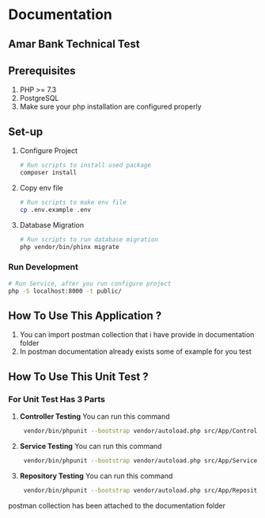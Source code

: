 # Documentation 
## Amar Bank Technical Test

## Prerequisites

1. PHP >= 7.3
2. PostgreSQL
3. Make sure your php installation are configured properly

## Set-up

1. Configure Project

    ```sh
    # Run scripts to install used package
    composer install
    ```
2. Copy env file
    ```sh
    # Run scripts to make env file
    cp .env.example .env
    ```

3. Database Migration
    ```sh
    # Run scripts to run database migration
    php vendor/bin/phinx migrate
    ```

### Run Development

```sh
# Run Service, after you run configure project
php -S localhost:8000 -t public/
```

## How To Use This Application ?
1. You can import postman collection that i have provide in documentation folder
2. In postman documentation already exists some of example for you test

## How To Use This Unit Test ?
### For Unit Test Has 3 Parts
1. **Controller Testing** You can run this command
   ```sh
    vendor/bin/phpunit --bootstrap vendor/autoload.php src/App/Controllers/LoanControllerTest.php 
    ```
2. **Service Testing** You can run this command
   ```sh
    vendor/bin/phpunit --bootstrap vendor/autoload.php src/App/Services/LoanServiceTest.php    
    ```
3. **Repository Testing** You can run this command
   ```sh
    vendor/bin/phpunit --bootstrap vendor/autoload.php src/App/Repositories/LoanRepositoryTest.php    
    ```

postman collection has been attached to the documentation folder